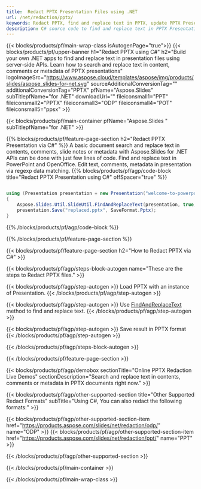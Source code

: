 ```yaml
---
title:  Redact PPTX Presentation Files using .NET
url: /net/redaction/pptx/
keywords: Redact PPTX, find and replace text in PPTX, update PPTX Presentation
description: C# source code to find and replace text in PPTX Presentation.
---
```


{{< blocks/products/pf/main-wrap-class isAutogenPage="true">}}
{{< blocks/products/pf/upper-banner h1="Redact PPTX using C#" h2="Build your own .NET apps to find and replace text in presentation files using server-side APIs. Learn how to search and replace text in content, comments or metadata of PPTX presentations" logoImageSrc="https://www.aspose.cloud/templates/aspose/img/products/slides/aspose_slides-for-net.svg" sourceAdditionalConversionTag="" additionalConversionTag="PPTX" pfName="Aspose.Slides" subTitlepfName="for .NET" downloadUrl="" fileiconsmall1="PPT" fileiconsmall2="PPTX" fileiconsmall3="ODP" fileiconsmall4="POT" fileiconsmall5="ppsx" >}}

{{< blocks/products/pf/main-container pfName="Aspose.Slides " subTitlepfName="for .NET" >}}

{{% blocks/products/pf/feature-page-section  h2="Redact PPTX Presentation via C#" %}}
A basic document search and replace text in contents, comments, slide notes or metadata with Aspose.Slides for .NET APIs can be done with just few lines of code. Find and replace text in PowerPoint and OpenOffice. Edit text, comments, metadata in presentation via regexp data matching.
{{% blocks/products/pf/agp/code-block title="Redact PPTX Presentation using C#" offSpacer="true" %}}

```cs

using (Presentation presentation = new Presentation("welcome-to-powerpoint.pptx"))
{
    Aspose.Slides.Util.SlideUtil.FindAndReplaceText(presentation, true, "PowerPoint", "Aspose.Slides", null);
    presentation.Save("replaced.pptx", SaveFormat.Pptx);
}
```

{{% /blocks/products/pf/agp/code-block %}}

{{% /blocks/products/pf/feature-page-section %}}

{{< blocks/products/pf/feature-page-section  h2="How to Redact PPTX via C#" >}}

{{< blocks/products/pf/agp/steps-block-autogen name="These are the steps to Redact PPTX files." >}}

{{< blocks/products/pf/agp/step-autogen >}}
Load PPTX with an instance of Presentation.
{{< /blocks/products/pf/agp/step-autogen >}}

{{< blocks/products/pf/agp/step-autogen >}}
Use [FindAndReplaceText](https://reference.aspose.com/slides/net/aspose.slides.util/slideutil/findandreplacetext/) method to find and replace text.
{{< /blocks/products/pf/agp/step-autogen >}}

{{< blocks/products/pf/agp/step-autogen >}}
Save result in PPTX format
{{< /blocks/products/pf/agp/step-autogen >}}

{{< /blocks/products/pf/agp/steps-block-autogen >}}

{{< /blocks/products/pf/feature-page-section >}}

{{< blocks/products/pf/agp/demobox sectionTitle="Online PPTX Redaction Live Demos" sectionDescription="Search and replace text in contents, comments or metadata in PPTX documents right now." >}}

{{< blocks/products/pf/agp/other-supported-section title="Other Supported Redact Formats" subTitle="Using C#, You can also redact the following formats:" >}}

{{< blocks/products/pf/agp/other-supported-section-item href="https://products.aspose.com/slides/net/redaction/odp/" name="ODP" >}}
{{< blocks/products/pf/agp/other-supported-section-item href="https://products.aspose.com/slides/net/redaction/ppt/" name="PPT" >}}


{{< /blocks/products/pf/agp/other-supported-section >}}

{{< /blocks/products/pf/main-container >}}
    
{{< /blocks/products/pf/main-wrap-class >}}